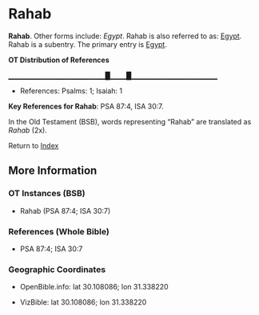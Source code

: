 # Rahab
**Rahab**. 
Other forms include: 
*Egypt*. 
Rahab is also referred to as: 
[Egypt](Egypt.md). 
Rahab is a subentry. The primary entry is 
[Egypt](Egypt.md). 


**OT Distribution of References**

▁▁▁▁▁▁▁▁▁▁▁▁▁▁▁▁▁▁█▁▁▁█▁▁▁▁▁▁▁▁▁▁▁▁▁▁▁▁
* References: Psalms: 1; Isaiah: 1



**Key References for Rahab**: 
PSA 87:4, ISA 30:7. 


In the Old Testament (BSB), words representing “Rahab” are translated as 
*Rahab* (2x). 




Return to [Index](00-Index.md)

## More Information

### OT Instances (BSB)

* Rahab (PSA 87:4; ISA 30:7)



### References (Whole Bible)

* PSA 87:4; ISA 30:7


### Geographic Coordinates

* OpenBible.info: lat 30.108086; lon 31.338220

* VizBible: lat 30.108086; lon 31.338220




